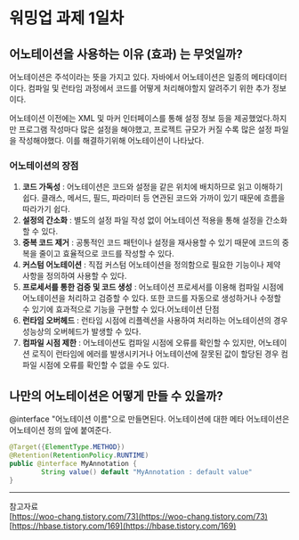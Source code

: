 # **워밍업 과제 1일차**

## 어노테이션을 사용하는 이유 (효과) 는 무엇일까?

어노테이션은 주석이라는 뜻을 가지고 있다. 자바에서 어노테이션은 일종의 메타데이터이다. 컴파일 및 런타임 과정에서 코드를 어떻게 처리해야할지 알려주기 위한 추가 정보이다.

어노테이션 이전에는 XML 및 마커 인터페이스를 통해 설정 정보 등을 제공했었다.하지만 프로그램 작성마다 많은 설정을 해야했고, 프로젝트 규모가 커질 수록 많은 설정 파일을 작성해야했다. 이를 해결하기위해 어노테이션이 나타났다.

### 어노테이션의 장점

1.  **코드 가독성** : 어노테이션은 코드와 설정을 같은 위치에 배치하므로 읽고 이해하기 쉽다. 클래스, 메서드, 필드, 파라미터 등 연관된 코드와 가까이 있기 때문에 흐름을 따라가기 쉽다.
2.  **설정의 간소화** : 별도의 설정 파일 작성 없이 어노테이션 적용을 통해 설정을 간소화할 수 있다.
3.  **중복 코드 제거** : 공통적인 코드 패턴이나 설정을 재사용할 수 있기 때문에 코드의 중복을 줄이고 효율적으로 코드를 작성할 수 있다.
4.  **커스텀 어노테이션** : 직접 커스텀 어노테이션을 정의함으로 필요한 기능이나 제약 사항을 정의하여 사용할 수 있다.
5.  **프로세서를 통한 검증 및 코드 생성** : 어노테이션 프로세서를 이용해 컴파일 시점에 어노테이션을 처리하고 검증할 수 있다. 또한 코드를 자동으로 생성하거나 수정할 수 있기에 효과적으로 기능을 구현할 수 있다.어노테이션 단점
6.  **런타임 오버헤드** : 런타임 시점에 리플렉션을 사용하여 처리하는 어노테이션의 경우 성능상의 오버헤드가 발생할 수 있다.
7.  **컴파일 시점 제한** : 어노테이션도 컴파일 시점에 오류를 확인할 수 있지만, 어노테이션 로직이 런타임에 에러를 발생시키거나 어노테이션에 잘못된 값이 할당된 경우 컴파일 시점에 오류를 확인할 수 없을 수도 있다.

## 나만의 어노테이션은 어떻게 만들 수 있을까?

@interface "어노테이션 이름"으로 만들면된다. 어노테이션에 대한 메타 어노테이션은 어노테이션 정의 앞에 붙여준다.

```java
@Target({ElementType.METHOD})
@Retention(RetentionPolicy.RUNTIME)
public @interface MyAnnotation {
        String value() default "MyAnnotation : default value"
}
```

---

참고자료  
[https://woo-chang.tistory.com/73](https://woo-chang.tistory.com/73)  
[https://hbase.tistory.com/169](https://hbase.tistory.com/169)